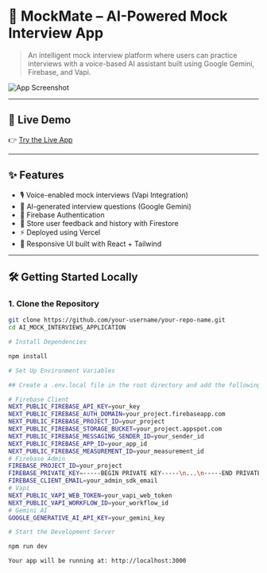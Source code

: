 # 🧠 MockMate – AI-Powered Mock Interview App

> An intelligent mock interview platform where users can practice interviews with a voice-based AI assistant built using Google Gemini, Firebase, and Vapi.

![App Screenshot](https://your-screenshot-link-if-any.com) <!-- Optional -->

---

## 🔗 Live Demo

👉 [Try the Live App](https://ai-mock-interviews-application-rirz.vercel.app/)

---

## ✨ Features

- 🎙️ Voice-enabled mock interviews (Vapi Integration)
- 🤖 AI-generated interview questions (Google Gemini)
- 🔐 Firebase Authentication
- 💾 Store user feedback and history with Firestore
- ⚡ Deployed using Vercel
- 📱 Responsive UI built with React + Tailwind

---

## 🛠️ Getting Started Locally

### 1. Clone the Repository

```bash
git clone https://github.com/your-username/your-repo-name.git
cd AI_MOCK_INTERVIEWS_APPLICATION

# Install Dependencies

npm install

# Set Up Environment Variables

## Create a .env.local file in the root directory and add the following:

# Firebase Client
NEXT_PUBLIC_FIREBASE_API_KEY=your_key
NEXT_PUBLIC_FIREBASE_AUTH_DOMAIN=your_project.firebaseapp.com
NEXT_PUBLIC_FIREBASE_PROJECT_ID=your_project
NEXT_PUBLIC_FIREBASE_STORAGE_BUCKET=your_project.appspot.com
NEXT_PUBLIC_FIREBASE_MESSAGING_SENDER_ID=your_sender_id
NEXT_PUBLIC_FIREBASE_APP_ID=your_app_id
NEXT_PUBLIC_FIREBASE_MEASUREMENT_ID=your_measurement_id
# Firebase Admin
FIREBASE_PROJECT_ID=your_project
FIREBASE_PRIVATE_KEY=-----BEGIN PRIVATE KEY-----\n...\n-----END PRIVATE KEY-----
FIREBASE_CLIENT_EMAIL=your_admin_sdk_email
# Vapi
NEXT_PUBLIC_VAPI_WEB_TOKEN=your_vapi_web_token
NEXT_PUBLIC_VAPI_WORKFLOW_ID=your_workflow_id
# Gemini AI
GOOGLE_GENERATIVE_AI_API_KEY=your_gemini_key

# Start the Development Server

npm run dev

Your app will be running at: http://localhost:3000

